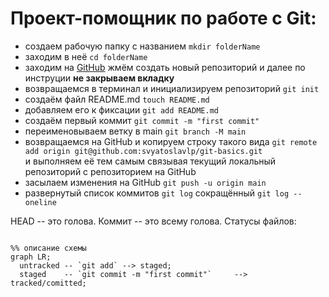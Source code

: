 Проект-помощник по работе с Git:
=====================================

* создаем рабочую папку с названием
    `mkdir folderName`
* заходим в неё
    `cd folderName`
* заходим на [GitHub](https://github.com/svyatoslavlp?tab=repositories)
    жмём создать новый репозиторий и далее по инструции
    **не закрываем вкладку**
* возвращаемся в терминал и инициализируем репозиторий `git init`
* создаём файл README.md `touch README.md`
* добавляем его к фиксации  `git add README.md`
* создаём первый коммит `git commit -m "first commit"`
* переименовываем ветку в main `git branch -M main`
* возвращаемся на GitHub и копируем строку такого вида `git remote add origin git@github.com:svyatoslavlp/git-basics.git`<br> и выполняем её тем самым связывая текущий локальный репозиторий с репозиторием на GitHub
* засылаем изменения на GitHub `git push -u origin main`
* развернутый список коммитов `git log` сокращённый `git log --oneline`

HEAD -- это голова.
Коммит -- это всему голова.
Статусы файлов:

```mermaid

%% описание схемы
graph LR;
  untracked -- `git add` --> staged;
  staged    -- `git commit -m "first commit"`     --> tracked/comitted;


```